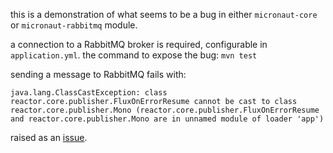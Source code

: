 this is a demonstration of what seems to be a bug in either `micronaut-core` or `micronaut-rabbitmq` module.

a connection to a RabbitMQ broker is required, configurable in `application.yml`. the command to expose the bug: `mvn test`

sending a message to RabbitMQ fails with:

`java.lang.ClassCastException: class reactor.core.publisher.FluxOnErrorResume cannot be cast to class reactor.core.publisher.Mono (reactor.core.publisher.FluxOnErrorResume and reactor.core.publisher.Mono are in unnamed module of loader 'app')`

raised as an [issue](https://github.com/micronaut-projects/micronaut-core/issues/7545).
